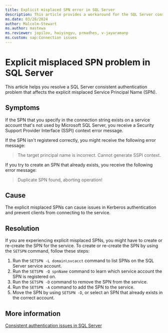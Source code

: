 ```yaml
---
title: Explicit misplaced SPN error in SQL Server
description: This article provides a workaround for the SQL Server consistent authentication problem where the explicit SPN is misplaced.
ms.date: 03/28/2024
author: Malcolm-Stewart
ms.author: mastewa
ms.reviewer: jopilov, haiyingyu, prmadhes, v-jayaramanp
ms.custom: sap:Connection issues
---
```


# Explicit misplaced SPN problem in SQL Server

This article helps you resolve a SQL Server consistent authentication problem that affects the explicit misplaced Service Principal Name (SPN).

## Symptoms

If the SPN that you specify in the connection string exists on a service account that's not used by Microsoft SQL Server, you receive a Security Support Provider Interface (SSPI) context error message.

If the SPN isn't registered correctly, you might receive the following error message:

> The target principal name is incorrect. Cannot generate SSPI context.

If you try to create an SPN that already exists, you receive the following error message:

> Duplicate SPN found, aborting operation!

## Cause

The explicit misplaced SPNs can cause issues in Kerberos authentication and prevent clients from connecting to the service.

## Resolution

If you are experiencing explicit misplaced SPNs, you might have to create or re-create the SPN for the service. To create or re-create the SPN by using the `SETSPN` command, follow these steps:

1. Run the `SETSPN -L domain\svcacct` command to list SPNs on the SQL Server service account.
1. Run the `SETSPN -Q spnName` command to learn which service account the SPN is registered on.
1. Run the `SETSPN -D` command to remove the SPN from the service.
1. Run the `SETSPN -A` command to add the SPN to the service.
1. Move the SPN by using `SETSPN -D`, or select an SPN that already exists in the correct account.

## More information

[Consistent authentication issues in SQL Server](consistent-authentication-connectivity-issues.md)